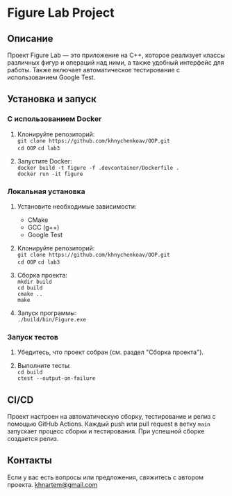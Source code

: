 # Figure Lab Project

## Описание
Проект Figure Lab — это приложение на C++, которое реализует классы различных фигур и операций над ними, а также удобный интерфейс для работы. Также включает автоматическое тестирование с использованием Google Test.

## Установка и запуск

### С использованием Docker

1. Клонируйте репозиторий:  
   `git clone https://github.com/khnychenkoav/OOP.git`  
   `cd OOP`
   `cd lab3`

2. Запустите Docker:  
   `docker build -t figure -f .devcontainer/Dockerfile .`  
   `docker run -it figure`

### Локальная установка

1. Установите необходимые зависимости:  
   - CMake  
   - GCC (g++)  
   - Google Test

2. Клонируйте репозиторий:  
   `git clone https://github.com/khnychenkoav/OOP.git`  
   `cd OOP`
   `cd lab3`

3. Сборка проекта:  
   `mkdir build`  
   `cd build`  
   `cmake ..`  
   `make`

4. Запуск программы:  
   `./build/bin/Figure.exe`

### Запуск тестов

1. Убедитесь, что проект собран (см. раздел "Сборка проекта").

2. Выполните тесты:  
   `cd build`  
   `ctest --output-on-failure`

## CI/CD
Проект настроен на автоматическую сборку, тестирование и релиз с помощью GitHub Actions. Каждый push или pull request в ветку `main` запускает процесс сборки и тестирования. При успешной сборке создается релиз.

## Контакты
Если у вас есть вопросы или предложения, свяжитесь с автором проекта.
khnartem@gmail.com
